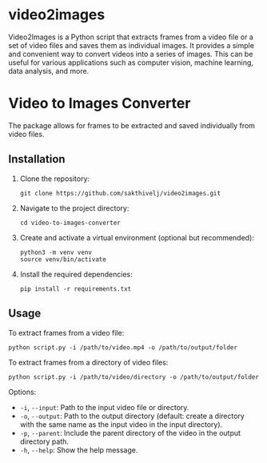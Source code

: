 # video2images
Video2Images is a Python script that extracts frames from a video file or a set of video files and saves them as individual images. It provides a simple and convenient way to convert videos into a series of images. This can be useful for various applications such as computer vision, machine learning, data analysis, and more.

# Video to Images Converter

The package allows for frames to be extracted and saved individually from video files.

## Installation

1. Clone the repository:

   ```shell
   git clone https://github.com/sakthivelj/video2images.git
   ```

2. Navigate to the project directory:

   ```shell
   cd video-to-images-converter
   ```

3. Create and activate a virtual environment (optional but recommended):

   ```shell
   python3 -m venv venv
   source venv/bin/activate
   ```

4. Install the required dependencies:

   ```shell
   pip install -r requirements.txt
   ```

## Usage

To extract frames from a video file:

```shell
python script.py -i /path/to/video.mp4 -o /path/to/output/folder
```

To extract frames from a directory of video files:

```shell
python script.py -i /path/to/video/directory -o /path/to/output/folder
```

Options:
- `-i`, `--input`: Path to the input video file or directory.
- `-o`, `--output`: Path to the output directory (default: create a directory with the same name as the input video in the input directory).
- `-p`, `--parent`: Include the parent directory of the video in the output directory path.
- `-h`, `--help`: Show the help message.
